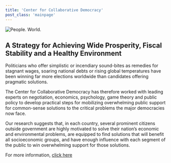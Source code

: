 ```yaml
---
title: 'Center for Collaborative Democracy'
post_class: 'mainpage'
---
```


![People. World.](/files/people-world.jpg)

## A Strategy for Achieving Wide Prosperity, Fiscal Stability and a Healthy Environment

Politicians who offer simplistic or incendiary sound-bites as remedies for stagnant wages, soaring national debts or rising global temperatures have been winning far more elections worldwide than candidates offering pragmatic solutions.  

The Center for Collaborative Democracy has therefore worked with leading experts on negotiation, economics, psychology, game theory and public policy to develop practical steps for mobilizing overwhelming public support for common-sense solutions to the critical problems the major democracies now face.

Our research suggests that, in each country, several prominent citizens outside government are highly motivated to solve their nation’s economic and environmental problems, are equipped to find solutions that will benefit all socioeconomic groups, and have enough influence with each segment of the public to win overwhelming support for those solutions.

For more information, [click here][2]

[2]: http://www.GenuineRepresentation.org/reve
